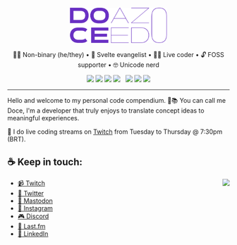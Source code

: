 <p align="center">
  <img src="./doceazedo-logo.svg" height="80">
</p>

<p align="center">
  🏳️‍🌈 Non-binary (he/they) • 🧡 Svelte evangelist • 👨‍💻 Live coder • 🔓 FOSS supporter • 🤓 Unicode nerd
</p>

<p align="center">
  <img src="https://img.shields.io/badge/-Svelte-ff3e00?logo=svelte&logoColor=fff">
  <img src="https://img.shields.io/badge/-TypeScript-3178C6?logo=typescript&logoColor=fff">
  <img src="https://img.shields.io/badge/-Sass-cc6699?logo=sass&logoColor=fff">
  <img src="https://img.shields.io/badge/-Capacitor-119EFF?logo=capacitor&logoColor=fff">
  &nbsp;
  <img src="https://img.shields.io/badge/-React-61DAFB?logo=react&logoColor=333">
  <img src="https://img.shields.io/badge/-Node.js-339933?logo=node.js&logoColor=fff">
  <img src="https://img.shields.io/badge/-Kotlin-7F52FF?logo=kotlin&logoColor=fff">
</p>

---

Hello and welcome to my personal code compendium. 👋📚 You can call me Doce, I'm a developer that truly enjoys to translate concept ideas to meaningful experiences.

🔴 I do live coding streams on [Twitch](https://twitch.tv/doceazedo911) from Tuesday to Thursday @ 7:30pm (BRT).


## ☕ Keep in touch:

<a href="https://discord.gg/vEGRe2kq8B">
  <img src="https://discord-invite.doceazedo.com/vEGRe2kq8B.svg" align="right">
</a>

- [📹 Twitch](https://twitch.tv/doceazedo911)
- [🐤 Twitter](https://twitter.com/doceazedo911)
- [🐘 Mastodon](https://bolha.us/@doceazedo)
- [📸 Instagram](https://instagram.com/doceazedo911)
- [🎮 Discord](https://discordapp.com/users/241978119899185165)
- [🎵 Last.fm](https://last.fm/user/doceazedo911)
- [💼 LinkedIn](https://linkedin.com/in/doceazedo)
